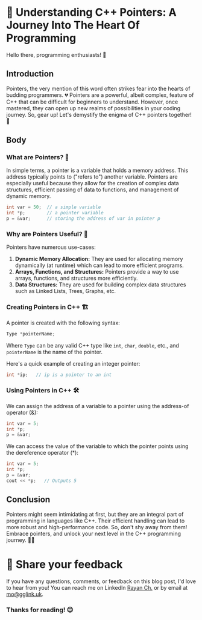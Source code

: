 # 🧩 Understanding C++ Pointers: A Journey Into The Heart Of Programming

Hello there, programming enthusiasts! 👋 

## Introduction

Pointers, the very mention of this word often strikes fear into the hearts of budding programmers. 💔 Pointers are a powerful, albeit complex, feature of C++ that can be difficult for beginners to understand. However, once mastered, they can open up new realms of possibilities in your coding journey. So, gear up! Let's demystify the enigma of C++ pointers together! 🚀

## Body 

### What are Pointers? 🤔

In simple terms, a pointer is a variable that holds a memory address. This address typically points to ("refers to") another variable. Pointers are especially useful because they allow for the creation of complex data structures, efficient passing of data to functions, and management of dynamic memory.

```cpp
int var = 50;  // a simple variable
int *p;        // a pointer variable
p = &var;      // storing the address of var in pointer p
```

### Why are Pointers Useful? 🧐

Pointers have numerous use-cases:

1. **Dynamic Memory Allocation:** They are used for allocating memory dynamically (at runtime) which can lead to more efficient programs.
2. **Arrays, Functions, and Structures:** Pointers provide a way to use arrays, functions, and structures more efficiently.
3. **Data Structures:** They are used for building complex data structures such as Linked Lists, Trees, Graphs, etc.

### Creating Pointers in C++ 🏗️

A pointer is created with the following syntax:

```cpp
Type *pointerName;
```
Where `Type` can be any valid C++ type like `int`, `char`, `double`, etc., and `pointerName` is the name of the pointer.

Here's a quick example of creating an integer pointer:

```cpp
int *ip;   // ip is a pointer to an int
```

### Using Pointers in C++ 🛠️

We can assign the address of a variable to a pointer using the address-of operator (&):

```cpp
int var = 5;
int *p;
p = &var;
```

We can access the value of the variable to which the pointer points using the dereference operator (*):

```cpp
int var = 5;
int *p;
p = &var;
cout << *p;   // Outputs 5
```

## Conclusion

Pointers might seem intimidating at first, but they are an integral part of programming in languages like C++. Their efficient handling can lead to more robust and high-performance code. So, don't shy away from them! Embrace pointers, and unlock your next level in the C++ programming journey. 💪🔐

# 📣 Share your feedback

If you have any questions, comments, or feedback on this blog post, I'd love to hear from you! You can reach me on LinkedIn [Rayan Ch.](https://www.linkedin.com/in/rayan-ch-b787ab224/) or by email at [mo@gglink.uk](mailto:mo@gglink.uk).

### Thanks for reading! 😊
